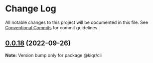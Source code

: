# Change Log

All notable changes to this project will be documented in this file.
See [Conventional Commits](https://conventionalcommits.org) for commit guidelines.

## [0.0.18](https://github.com/kiqr/cli/compare/@kiqr/cli@0.0.17...@kiqr/cli@0.0.18) (2022-09-26)

**Note:** Version bump only for package @kiqr/cli
